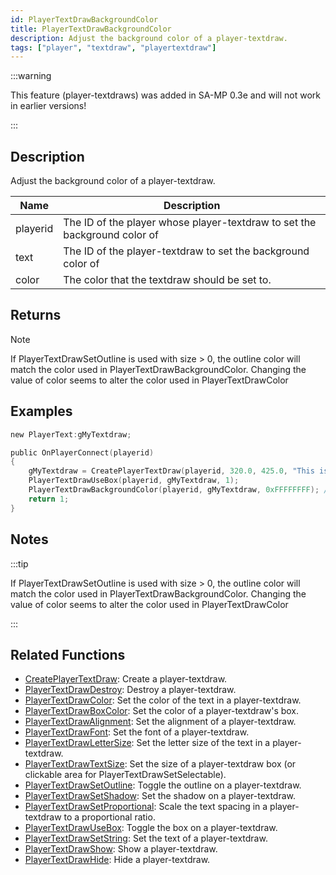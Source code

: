 ```yaml
---
id: PlayerTextDrawBackgroundColor
title: PlayerTextDrawBackgroundColor
description: Adjust the background color of a player-textdraw.
tags: ["player", "textdraw", "playertextdraw"]
---
```


:::warning

This feature (player-textdraws) was added in SA-MP 0.3e and will not work in earlier versions!

:::

## Description

Adjust the background color of a player-textdraw.

| Name     | Description                                                               |
| -------- | ------------------------------------------------------------------------- |
| playerid | The ID of the player whose player-textdraw to set the background color of |
| text     | The ID of the player-textdraw to set the background color of              |
| color    | The color that the textdraw should be set to.                             |

## Returns

Note

If PlayerTextDrawSetOutline is used with size > 0, the outline color will match the color used in PlayerTextDrawBackgroundColor. Changing the value of color seems to alter the color used in PlayerTextDrawColor

## Examples

```c
new PlayerText:gMyTextdraw;

public OnPlayerConnect(playerid)
{
    gMyTextdraw = CreatePlayerTextDraw(playerid, 320.0, 425.0, "This is an example textdraw");
    PlayerTextDrawUseBox(playerid, gMyTextdraw, 1);
    PlayerTextDrawBackgroundColor(playerid, gMyTextdraw, 0xFFFFFFFF); // Set the background color of gMyTextdraw to white
    return 1;
}
```

## Notes

:::tip

If PlayerTextDrawSetOutline is used with size > 0, the outline color will match the color used in PlayerTextDrawBackgroundColor. Changing the value of color seems to alter the color used in PlayerTextDrawColor

:::

## Related Functions

- [CreatePlayerTextDraw](CreatePlayerTextDraw.md): Create a player-textdraw.
- [PlayerTextDrawDestroy](PlayerTextDrawDestroy.md): Destroy a player-textdraw.
- [PlayerTextDrawColor](PlayerTextDrawColor.md): Set the color of the text in a player-textdraw.
- [PlayerTextDrawBoxColor](PlayerTextDrawBoxColor.md): Set the color of a player-textdraw's box.
- [PlayerTextDrawAlignment](PlayerTextDrawAlignment.md): Set the alignment of a player-textdraw.
- [PlayerTextDrawFont](PlayerTextDrawFont.md): Set the font of a player-textdraw.
- [PlayerTextDrawLetterSize](PlayerTextDrawLetterSize.md): Set the letter size of the text in a player-textdraw.
- [PlayerTextDrawTextSize](PlayerTextDrawTextSize.md): Set the size of a player-textdraw box (or clickable area for PlayerTextDrawSetSelectable).
- [PlayerTextDrawSetOutline](PlayerTextDrawSetOutline.md): Toggle the outline on a player-textdraw.
- [PlayerTextDrawSetShadow](PlayerTextDrawSetShadow.md): Set the shadow on a player-textdraw.
- [PlayerTextDrawSetProportional](PlayerTextDrawSetProportional.md): Scale the text spacing in a player-textdraw to a proportional ratio.
- [PlayerTextDrawUseBox](PlayerTextDrawUseBox.md): Toggle the box on a player-textdraw.
- [PlayerTextDrawSetString](PlayerTextDrawSetString.md): Set the text of a player-textdraw.
- [PlayerTextDrawShow](PlayerTextDrawShow.md): Show a player-textdraw.
- [PlayerTextDrawHide](PlayerTextDrawHide.md): Hide a player-textdraw.

